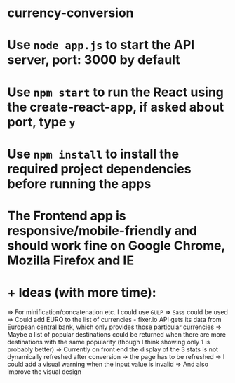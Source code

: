 # currency-conversion
# Use `node app.js` to start the API server, port: 3000 by default
# Use `npm start` to run the React using the create-react-app, if asked about port, type `y`
# Use `npm install` to install the required project dependencies before running the apps
# The Frontend app is responsive/mobile-friendly and should work fine on Google Chrome, Mozilla Firefox and IE

# + Ideas (with more time):
=> For minification/concatenation etc. I could use `GULP`
=> `Sass` could be used
=> Could add EURO to the list of currencies - fixer.io API gets its data from European central bank, which only provides those particular currencies
=> Maybe a list of popular destinations could be returned when there are more destinations with the same
popularity (though I think showing only 1 is probably better)
=> Currently on front end the display of the 3 stats is not dynamically refreshed after conversion -> the page has to be refreshed
=> I could add a visual warning when the input value is invalid
=> And also improve the visual design
